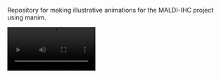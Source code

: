 Repository for making illustrative animations for the MALDI-IHC project using manim.

<video src="media/videos/full_animation/1080p60/metapeakFull.mp4" align="middle" alt="" width="200"/>
